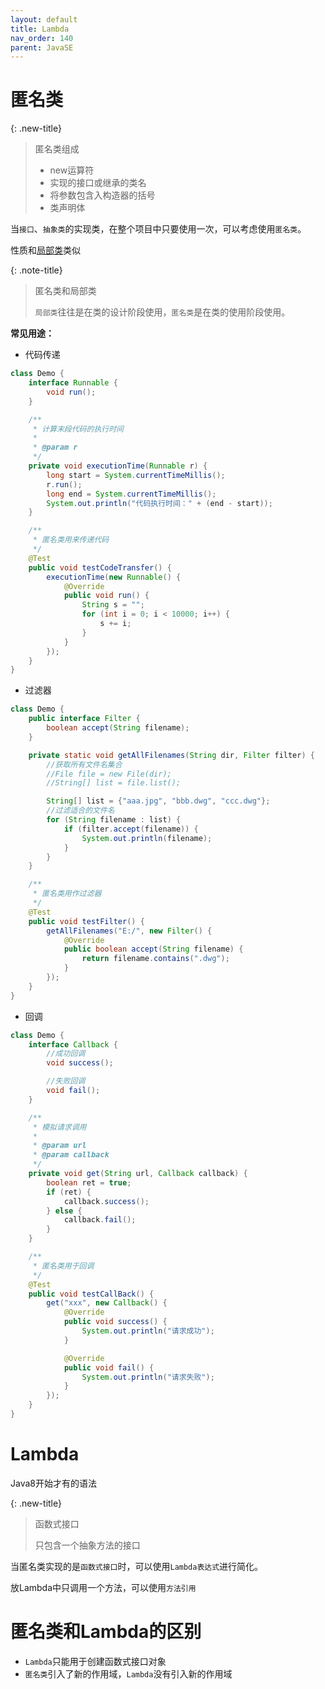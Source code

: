 ```yaml
---
layout: default
title: Lambda
nav_order: 140
parent: JavaSE
---
```


# 匿名类

{: .new-title}
> 匿名类组成
>
> - new运算符
> - 实现的接口或继承的类名
> - 将参数包含入构造器的括号
> - 类声明体

当`接口`、`抽象类`的实现类，在整个项目中只要使用一次，可以考虑使用`匿名类`。

性质和[局部类](../_130_nested_classes/index.html#局部类)类似

{: .note-title}
> 匿名类和局部类
>
> `局部类`往往是在类的设计阶段使用，`匿名类`是在类的使用阶段使用。

**常见用途：**

- 代码传递

```java
class Demo {
    interface Runnable {
        void run();
    }

    /**
     * 计算末段代码的执行时间
     *
     * @param r
     */
    private void executionTime(Runnable r) {
        long start = System.currentTimeMillis();
        r.run();
        long end = System.currentTimeMillis();
        System.out.println("代码执行时间：" + (end - start));
    }

    /**
     * 匿名类用来传递代码
     */
    @Test
    public void testCodeTransfer() {
        executionTime(new Runnable() {
            @Override
            public void run() {
                String s = "";
                for (int i = 0; i < 10000; i++) {
                    s += i;
                }
            }
        });
    }
}
```

- 过滤器

```java
class Demo {
    public interface Filter {
        boolean accept(String filename);
    }

    private static void getAllFilenames(String dir, Filter filter) {
        //获取所有文件名集合
        //File file = new File(dir);
        //String[] list = file.list();

        String[] list = {"aaa.jpg", "bbb.dwg", "ccc.dwg"};
        //过滤适合的文件名
        for (String filename : list) {
            if (filter.accept(filename)) {
                System.out.println(filename);
            }
        }
    }

    /**
     * 匿名类用作过滤器
     */
    @Test
    public void testFilter() {
        getAllFilenames("E:/", new Filter() {
            @Override
            public boolean accept(String filename) {
                return filename.contains(".dwg");
            }
        });
    }
}
```

- 回调

```java
class Demo {
    interface Callback {
        //成功回调
        void success();

        //失败回调
        void fail();
    }

    /**
     * 模拟请求调用
     *
     * @param url
     * @param callback
     */
    private void get(String url, Callback callback) {
        boolean ret = true;
        if (ret) {
            callback.success();
        } else {
            callback.fail();
        }
    }

    /**
     * 匿名类用于回调
     */
    @Test
    public void testCallBack() {
        get("xxx", new Callback() {
            @Override
            public void success() {
                System.out.println("请求成功");
            }

            @Override
            public void fail() {
                System.out.println("请求失败");
            }
        });
    }
}
```

# Lambda

Java8开始才有的语法

{: .new-title}
> 函数式接口
> 
> 只包含一个抽象方法的接口

当匿名类实现的是`函数式接口`时，可以使用`Lambda表达式`进行简化。

放Lambda中只调用一个方法，可以使用`方法引用`

# 匿名类和Lambda的区别

- `Lambda`只能用于创建函数式接口对象
- `匿名类`引入了新的作用域，`Lambda`没有引入新的作用域
